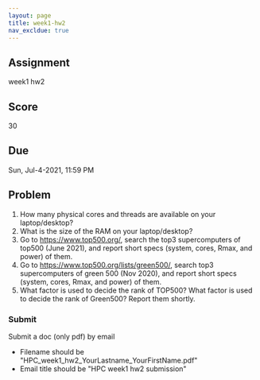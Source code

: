 ```yaml
---
layout: page
title: week1-hw2
nav_excldue: true
---
```

## Assignment
week1 hw2

## Score
30

## Due
Sun, Jul-4-2021, 11:59 PM

## Problem
1. How many physical cores and threads are available on your laptop/desktop? 
2. What is the size of the RAM on your laptop/desktop?
3. Go to <https://www.top500.org/>, search the top3 supercomputers of top500 (June 2021), and report short specs (system, cores, Rmax, and power) of them.
4. Go to <https://www.top500.org/lists/green500/>, search top3 supercomputers of green 500 (Nov 2020), and report short specs (system, cores, Rmax, and power) of them.
5. What factor is used to decide the rank of TOP500? What factor is used to decide the rank of Green500? Report them shortly.

### Submit
Submit a doc (only pdf) by email 
- Filename should be "HPC_week1_hw2_YourLastname_YourFirstName.pdf"
- Email title should be "HPC week1 hw2 submission"
